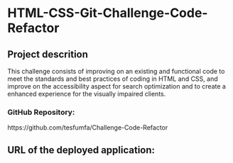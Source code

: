 <h1>HTML-CSS-Git-Challenge-Code-Refactor</h1>
<h2>Project descrition</h2>
<p>This challenge consists of improving on an existing and functional code to meet the standards and best practices of coding in HTML and CSS, and improve on the accessibility aspect for search optimization and to create a enhanced experience for the visually impaired clients.</p>
<h3>GitHub Repository:</h3>
https://github.com/tesfumfa/Challenge-Code-Refactor
<h2>URL of the deployed application:</h2>
